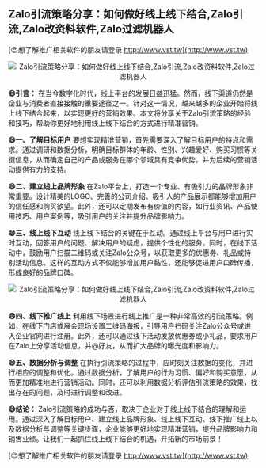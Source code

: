 ## **Zalo引流策略分享：如何做好线上线下结合,Zalo引流,Zalo改资料软件,Zalo过滤机器人**

[😍想了解推广相关软件的朋友请登录 http://www.vst.tw](http://www.vst.tw)

 <center><img src="https://vst.tw/MP4/tuiguang/png/0.png" alt="Zalo引流策略分享：如何做好线上线下结合,Zalo引流,Zalo改资料软件,Zalo过滤机器人"></center>

**😄引言：**
在当今数字化时代，线上平台的发展日益迅猛。然而，线下渠道仍然是企业与消费者直接接触的重要途径之一。针对这一情况，越来越多的企业开始将线上线下结合起来，以实现更好的营销效果。本文将分享关于Zalo引流策略的经验和技巧，帮助你更好地利用线上线下结合的方式进行精准营销。

**😄一、了解目标用户**
要想实现精准营销，首先需要深入了解目标用户的特点和需求。通过调研和数据分析，明确目标群体的年龄、性别、兴趣爱好、购买习惯等关键信息，从而确定自己的产品或服务在哪个领域具有竞争优势，并为后续的营销活动提供有力的支持。

**😄二、建立线上品牌形象**
在Zalo平台上，打造一个专业、有吸引力的品牌形象非常重要。设计精美的LOGO、完善的公司介绍、吸引人的产品展示都能够增加用户的信任感和购买欲望。此外，还可以定期发布有价值的内容，如行业资讯、产品使用技巧、用户案例等，吸引用户的关注并提升品牌影响力。

**😄三、线上线下互动**
线上线下结合的关键在于互动。通过线上平台与用户进行实时互动，回答用户的问题、解决用户的疑虑，提供个性化的服务。同时，在线下活动中，鼓励用户扫描二维码或关注Zalo公众号，以获取更多的优惠券、礼品或特别活动信息。这样的互动方式不仅能够增加用户黏性，还能够促进用户口碑传播，形成良好的品牌口碑。

 <center><img src="https://vst.tw/MP4/tuiguang/png/7.png" alt="Zalo引流策略分享：如何做好线上线下结合,Zalo引流,Zalo改资料软件,Zalo过滤机器人"></center>

**😄四、线下推广线上**
利用线下场景进行线上推广是一种非常高效的引流策略。例如，在线下门店或展会现场设置二维码海报，引导用户扫码关注Zalo公众号或进入企业官网进行注册。此外，还可以通过线下活动发放优惠券或小礼品，要求用户在Zalo上分享活动信息，并@好友，从而扩大品牌的曝光度和影响力。

**😄五、数据分析与调整**
在执行引流策略的过程中，应时刻关注数据的变化，并进行相应的调整和优化。通过数据分析，了解用户的行为习惯、偏好和购买意愿，从而更加精准地进行营销活动。同时，还可以利用数据分析评估引流策略的效果，找出存在的问题，及时进行调整和改进。

**😄结论：**
Zalo引流策略的成功与否，取决于企业对于线上线下结合的理解和运用。通过深入了解目标用户、建立线上品牌形象、线上线下互动、线下推广线上以及数据分析与调整等关键步骤，企业能够更好地实现精准营销，提升品牌影响力和销售业绩。让我们一起抓住线上线下结合的机遇，开拓新的市场前景！

[😍想了解推广相关软件的朋友请登录 http://www.vst.tw](http://www.vst.tw)



